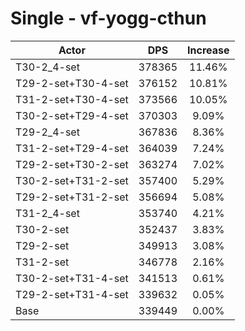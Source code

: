 # Single - vf-yogg-cthun
| Actor | DPS | Increase |
|---|:---:|:---:|
|T30-2_4-set|378365|11.46%|
|T29-2-set+T30-4-set|376152|10.81%|
|T31-2-set+T30-4-set|373566|10.05%|
|T30-2-set+T29-4-set|370303|9.09%|
|T29-2_4-set|367836|8.36%|
|T31-2-set+T29-4-set|364039|7.24%|
|T29-2-set+T30-2-set|363274|7.02%|
|T30-2-set+T31-2-set|357400|5.29%|
|T29-2-set+T31-2-set|356694|5.08%|
|T31-2_4-set|353740|4.21%|
|T30-2-set|352437|3.83%|
|T29-2-set|349913|3.08%|
|T31-2-set|346778|2.16%|
|T30-2-set+T31-4-set|341513|0.61%|
|T29-2-set+T31-4-set|339632|0.05%|
|Base|339449|0.00%|
